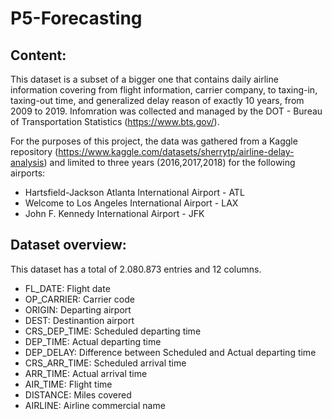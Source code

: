 # P5-Forecasting

## Content:
This dataset is a subset of a bigger one that contains daily airline information covering from flight information, carrier company, to taxing-in, taxing-out time, and generalized delay reason of exactly 10 years, from 2009 to 2019. Infomration was collected and managed by the DOT - Bureau of Transportation Statistics (https://www.bts.gov/). 

For the purposes of this project, the data was gathered from a Kaggle repository (https://www.kaggle.com/datasets/sherrytp/airline-delay-analysis) and limited to three years (2016,2017,2018) for the following  airports:
- Hartsfield-Jackson Atlanta International Airport - ATL
- Welcome to Los Angeles International Airport - LAX
- John F. Kennedy International Airport - JFK

## Dataset overview: 
This dataset has a total of 2.080.873 entries and 12 columns. 
- FL_DATE: Flight date
- OP_CARRIER: Carrier code
- ORIGIN: Departing airport     
- DEST: Destinantion airport      
- CRS_DEP_TIME: Scheduled departing time       
- DEP_TIME: Actual departing time  
- DEP_DELAY: Difference between Scheduled and Actual departing time     
- CRS_ARR_TIME: Scheduled arrival time      
- ARR_TIME: Actual arrival time      
- AIR_TIME: Flight time    
- DISTANCE: Miles covered    
- AIRLINE: Airline commercial name
